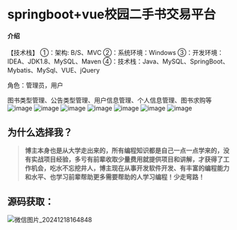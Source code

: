 # springboot+vue校园二手书交易平台

#### 介绍
【技术栈】
①：架构: B/S、MVC
②：系统环境：Windows
③：开发环境：IDEA、JDK1.8、MySQL、Maven
④：技术栈：Java、MySQL、SpringBoot、Mybatis、MySql、VUE、jQuery


角色：管理员，用户

图书类型管理、公告类型管理、用户信息管理、个人信息管理、图书求购等
![image](https://github.com/user-attachments/assets/75e6e279-8f63-41ca-9d2f-75178b3fbf7c)
![image](https://github.com/user-attachments/assets/3f469781-ba10-418c-9720-4c71ea69b7c1)
![image](https://github.com/user-attachments/assets/c4ce15a6-c5cd-4645-b29b-39cd04ddf59c)
![image](https://github.com/user-attachments/assets/36c14aac-c8b4-4b5e-aa15-3c19f816eb08)
![image](https://github.com/user-attachments/assets/7e0592ee-4d2e-4601-8850-8779cdbf8770)
![image](https://github.com/user-attachments/assets/f91ee1b1-e6d6-42c7-ba83-1c34e6612025)
![image](https://github.com/user-attachments/assets/e6a9a925-afcc-4acd-a675-75c4304b0a98)


## 为什么选择我？

> **博主本身也是从大学走出来的，所有编程知识都是自己一点一点学来的，没有实战项目经验，多亏有前辈收取少量费用就提供项目和讲解，才获得了工作机会，吃水不忘挖井人，博主现在从事开发软件开发、有丰富的编程能力和水平、也学习前辈帮助更多需要帮助的人学习编程！少走弯路！**

## 源码获取：
![微信图片_20241218164848](https://github.com/user-attachments/assets/00203e2b-78d6-407a-b31e-68a344a9bb13)

